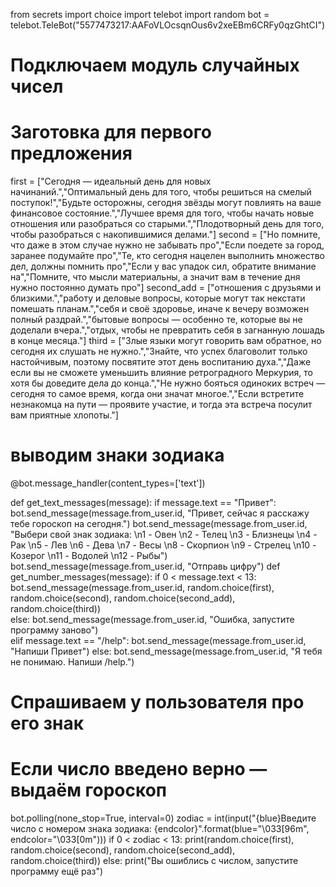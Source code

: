 from secrets import choice
import telebot
import random
bot = telebot.TeleBot("5577473217:AAFoVLOcsqnOus6v2xeEBm6CRFy0qzGhtCI")
# Подключаем модуль случайных чисел 
# Заготовка для первого предложения
first = ["Сегодня — идеальный день для новых начинаний.","Оптимальный день для того, чтобы решиться на смелый поступок!","Будьте осторожны, сегодня звёзды могут повлиять на ваше финансовое состояние.","Лучшее время для того, чтобы начать новые отношения или разобраться со старыми.","Плодотворный день для того, чтобы разобраться с накопившимися делами."]
second = ["Но помните, что даже в этом случае нужно не забывать про","Если поедете за город, заранее подумайте про","Те, кто сегодня нацелен выполнить множество дел, должны помнить про","Если у вас упадок сил, обратите внимание на","Помните, что мысли материальны, а значит вам в течение дня нужно постоянно думать про"]
second_add = ["отношения с друзьями и близкими.","работу и деловые вопросы, которые могут так некстати помешать планам.","себя и своё здоровье, иначе к вечеру возможен полный раздрай.","бытовые вопросы — особенно те, которые вы не доделали вчера.","отдых, чтобы не превратить себя в загнанную лошадь в конце месяца."]
third = ["Злые языки могут говорить вам обратное, но сегодня их слушать не нужно.","Знайте, что успех благоволит только настойчивым, поэтому посвятите этот день воспитанию духа.","Даже если вы не сможете уменьшить влияние ретроградного Меркурия, то хотя бы доведите дела до конца.","Не нужно бояться одиноких встреч — сегодня то самое время, когда они значат многое.","Если встретите незнакомца на пути — проявите участие, и тогда эта встреча посулит вам приятные хлопоты."]
# выводим знаки зодиака

@bot.message_handler(content_types=['text'])

def get_text_messages(message):
  if message.text == "Привет":
      bot.send_message(message.from_user.id, "Привет, сейчас я расскажу тебе гороскоп на сегодня.")
      bot.send_message(message.from_user.id, "Выбери свой знак зодиака: \n1 - Овен \n2 - Телец \n3 - Близнецы \n4 - Рак \n5 - Лев \n6 - Дева \n7 - Весы \n8 - Скорпион \n9 - Стрелец \n10 - Козерог \n11 - Водолей \n12 - Рыбы")
      bot.send_message(message.from_user.id, "Отправь цифру") 
      def get_number_messages(message): 
        if  0 < message.text < 13:
            bot.send_message(message.from_user.id, random.choice(first), random.choice(second), random.choice(second_add), random.choice(third))       
        else:
            bot.send_message(message.from_user.id, "Ошибка, запустите программу заново")     
  elif message.text == "/help":
      bot.send_message(message.from_user.id, "Напиши Привет")
  else:
      bot.send_message(message.from_user.id, "Я тебя не понимаю. Напиши /help.")
# Спрашиваем у пользователя про его знак

# Если число введено верно — выдаём гороскоп

bot.polling(none_stop=True, interval=0)
zodiac = int(input("{blue}Введите число с номером знака зодиака: {endcolor}".format(blue="\033[96m", endcolor="\033[0m")))
if 0 < zodiac < 13:
    print(random.choice(first), random.choice(second), random.choice(second_add), random.choice(third))
else:
    print("Вы ошиблись с числом, запустите программу ещё раз")
